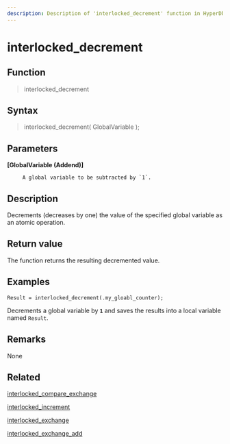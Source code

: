 ```yaml
---
description: Description of 'interlocked_decrement' function in HyperDbg Scripts
---
```


# interlocked\_decrement

## Function

> interlocked\_decrement

## Syntax

> interlocked\_decrement\( GlobalVariable \);

## Parameters

**\[GlobalVariable \(Addend\)\]**

```text
     A global variable to be subtracted by `1`.
```

## Description

Decrements \(decreases by one\) the value of the specified global variable as an atomic operation.

## Return value

The function returns the resulting decremented value.

## Examples

`Result = interlocked_decrement(.my_gloabl_counter);`

Decrements a global variable by **`1`** and saves the results into a local variable named `Result`.

## **Remarks**

None

## Related

[interlocked\_compare\_exchange](https://docs.hyperdbg.org/commands/scripting-language/functions/interlocked/interlocked_compare_exchange)

[interlocked\_increment](https://docs.hyperdbg.org/commands/scripting-language/functions/interlocked/interlocked_increment)

[interlocked\_exchange](https://docs.hyperdbg.org/commands/scripting-language/functions/interlocked/interlocked_exchange)

[interlocked\_exchange\_add](https://docs.hyperdbg.org/commands/scripting-language/functions/interlocked/interlocked_exchange_add)

